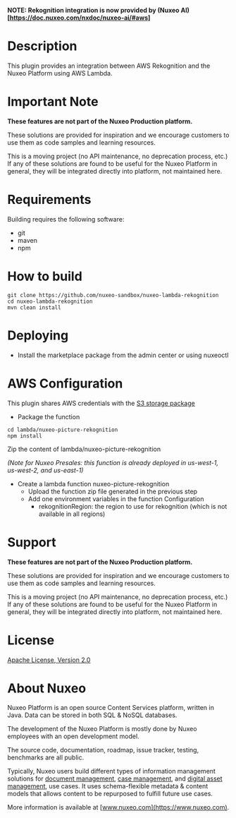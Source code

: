 **NOTE: Rekognition integration is now provided by (Nuxeo AI)[https://doc.nuxeo.com/nxdoc/nuxeo-ai/#aws]**


# Description
This plugin provides an integration between AWS Rekognition and the Nuxeo Platform using AWS Lambda.

# Important Note

**These features are not part of the Nuxeo Production platform.**

These solutions are provided for inspiration and we encourage customers to use them as code samples and learning resources.

This is a moving project (no API maintenance, no deprecation process, etc.) If any of these solutions are found to be useful for the Nuxeo Platform in general, they will be integrated directly into platform, not maintained here.

# Requirements
Building requires the following software:
- git
- maven
- npm

# How to build
```
git clone https://github.com/nuxeo-sandbox/nuxeo-lambda-rekognition
cd nuxeo-lambda-rekognition
mvn clean install
```

# Deploying
* Install the marketplace package from the admin center or using nuxeoctl

# AWS Configuration
This plugin shares AWS credentials with the [S3 storage package](https://connect.nuxeo.com/nuxeo/site/marketplace/package/amazon-s3-online-storage)

* Package the function
```
cd lambda/nuxeo-picture-rekognition
npm install
```
Zip the content of lambda/nuxeo-picture-rekognition

*(Note for Nuxeo Presales: this function is already deployed in us-west-1, us-west-2, and us-east-1)*

* Create a lambda function nuxeo-picture-rekognition
  * Upload the function zip file generated in the previous step
  * Add one environment variables in the function Configuration
    * rekognitionRegion: the region to use for rekognition (which is not available in all regions)

# Support

**These features are not part of the Nuxeo Production platform.**

These solutions are provided for inspiration and we encourage customers to use them as code samples and learning resources.

This is a moving project (no API maintenance, no deprecation process, etc.) If any of these solutions are found to be useful for the Nuxeo Platform in general, they will be integrated directly into platform, not maintained here.

# License

[Apache License, Version 2.0](http://www.apache.org/licenses/LICENSE-2.0.html)

# About Nuxeo

Nuxeo Platform is an open source Content Services platform, written in Java. Data can be stored in both SQL & NoSQL databases.

The development of the Nuxeo Platform is mostly done by Nuxeo employees with an open development model.

The source code, documentation, roadmap, issue tracker, testing, benchmarks are all public.

Typically, Nuxeo users build different types of information management solutions for [document management](https://www.nuxeo.com/solutions/document-management/), [case management](https://www.nuxeo.com/solutions/case-management/), and [digital asset management](https://www.nuxeo.com/solutions/dam-digital-asset-management/), use cases. It uses schema-flexible metadata & content models that allows content to be repurposed to fulfill future use cases.

More information is available at [www.nuxeo.com](https://www.nuxeo.com).
